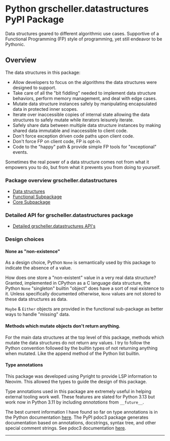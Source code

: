 # Python grscheller.datastructures PyPI Package

Data structures geared to different algorithmic use cases. Supportive of
a Functional Programming (FP) style of programming, yet still endeavor
to be Pythonic.

## Overview

The data structures in this package:

* Allow developers to focus on the algorithms the data structures were
  designed to support.
* Take care of all the "bit fiddling" needed to implement data structure
  behaviors, perform memory management, and deal with edge cases.
* Mutate data structure instances safely by manipulating encapsulated
  data in protected inner scopes.
* Iterate over inaccessible copies of internal state allowing the data
  structures to safely mutate while iterators leisurely iterate. 
* Safely share data between multiple data structure instances by making
  shared data immutable and inaccessible to client code.
* Don't force exception driven code paths upon client code.
* Don't force FP on client code, FP is opt-in.
* Code to the "happy" path & provide simple FP tools for "exceptional"
  events.

Sometimes the real power of a data structure comes not from what
it empowers you to do, but from what it prevents you from doing
to yourself.

### Package overview grscheller.datastructures

* [Data structures][1]
* [Functional Subpackage][2]
* [Core Subpackage][3]

### Detailed API for grscheller.datastructures package

* [Detailed grscheller.datastructures API's][4]

### Design choices

#### None as "non-existence"

As a design choice, Python `None` is semantically used by this package
to indicate the absence of a value.

How does one store a "non-existent" value in a very real data structure?
Granted, implemented in CPython as a C language data structure, the
Python `None` "singleton" builtin "object" does have a sort of real
existence to it. Unless specifically documented otherwise, `None` values
are not stored to these data structures as data.

`Maybe` & `Either` objects are provided in the functional sub-package as
better ways to handle "missing" data.

#### Methods which mutate objects don't return anything.

For the main data structures at the top level of this package, methods
which mutate the data structures do not return any values. I try to
follow the Python convention followed by the builtin types of not
returning anything when mutated. Like the append method of the Python
list builtin.

#### Type annotations

This package was developed using Pyright to provide LSP
information to Neovim. This allowed the types to guide the design of
this package. 

Type annotations used in this package are extremely useful in helping
external tooling work well. These features are slated for Python 3.13
but work now in Python 3.11 by including *annotations* from
`__future__`.

The best current information I have found so far on type annotations is
in the Python documentation [here][5]. The PyPI pdoc3 package generates
documentation based on annotations, docstrings, syntax tree, and other
special comment strings. See pdoc3 documentation [here][6].

---

[1]: https://github.com/grscheller/datastructures/blob/main/README.d/Datastructures.md
[2]: https://github.com/grscheller/datastructures/blob/main/README.d/FunctionalSubpackage.md
[3]: https://github.com/grscheller/datastructures/blob/main/README.d/CoreSubpackage.md
[4]: https://grscheller.github.io/datastructures/
[5]: https://docs.python.org/3.13/library/typing.html
[6]: https://pdoc3.github.io/pdoc/doc/pdoc/#gsc.tab=0

